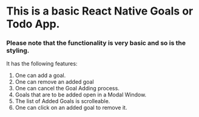 # This is a basic React Native Goals or Todo App.

### Please note that the functionality is very basic and so is the styling.


It has the following features:

1) One can add a goal.
2) One can remove an added goal
3) One can cancel the Goal Adding process.
4) Goals that are to be added open in a Modal Window.
5) The list of Added Goals is scrolleable.
6) One can click on an added goal to remove it. 


